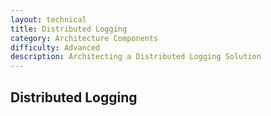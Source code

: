 ```yaml
---
layout: technical
title: Distributed Logging
category: Architecture Components
difficulty: Advanced
description: Architecting a Distributed Logging Solution
---
```


## Distributed Logging